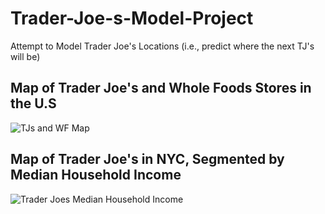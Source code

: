 # Trader-Joe-s-Model-Project
Attempt to Model Trader Joe's Locations (i.e., predict where the next TJ's will be)

## Map of Trader Joe's and Whole Foods Stores in the U.S
![TJs and WF Map](https://user-images.githubusercontent.com/33380363/57585926-7b21d800-74bc-11e9-9ea3-e9c949d2c34b.png)


## Map of Trader Joe's in NYC, Segmented by Median Household Income
![Trader Joes Median Household Income](https://user-images.githubusercontent.com/33380363/59810595-0704fc00-92d4-11e9-9b98-befb5ddb8ac5.png)


